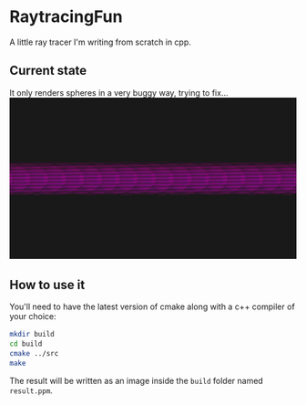 # RaytracingFun
A little ray tracer I'm writing from scratch in cpp.  

## Current state  
It only renders spheres in a very buggy way, trying to fix...    
![Example result from the ray tracer](result.png)  
  
## How to use it  
You'll need to have the latest version of cmake along with a c++ compiler of your choice:  
```sh  
mkdir build  
cd build  
cmake ../src  
make   
```  
The result will be written as an image inside the `build` folder named `result.ppm`.    

